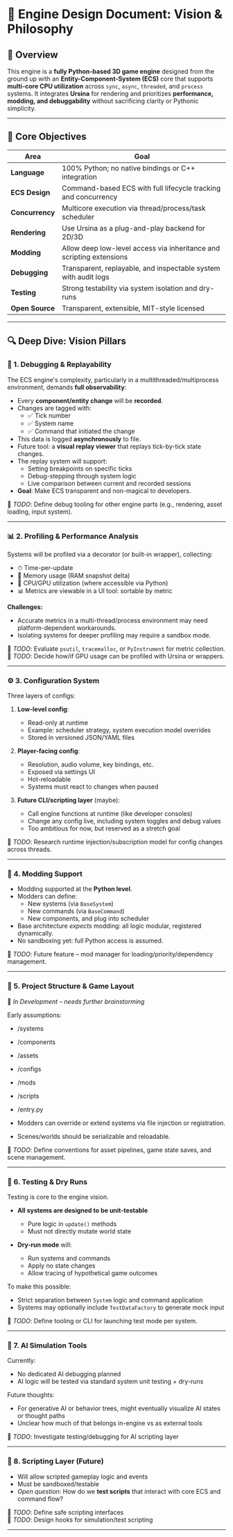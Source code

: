 # 🧠 Engine Design Document: Vision & Philosophy

## 🧭 Overview

This engine is a **fully Python-based 3D game engine** designed from the ground up with an **Entity-Component-System (ECS)** core that supports **multi-core CPU utilization** across `sync`, `async`, `threaded`, and `process` systems. It integrates **Ursina** for rendering and prioritizes **performance, modding, and debuggability** without sacrificing clarity or Pythonic simplicity.

---

## 🎯 Core Objectives

| Area           | Goal                                                                 |
|----------------|----------------------------------------------------------------------|
| **Language**   | 100% Python; no native bindings or C++ integration                   |
| **ECS Design** | Command-based ECS with full lifecycle tracking and concurrency       |
| **Concurrency**| Multicore execution via thread/process/task scheduler                |
| **Rendering**  | Use Ursina as a plug-and-play backend for 2D/3D                      |
| **Modding**    | Allow deep low-level access via inheritance and scripting extensions |
| **Debugging**  | Transparent, replayable, and inspectable system with audit logs      |
| **Testing**    | Strong testability via system isolation and dry-runs                 |
| **Open Source**| Transparent, extensible, MIT-style licensed                          |

---

## 🔍 Deep Dive: Vision Pillars

### 🧪 1. Debugging & Replayability

The ECS engine's complexity, particularly in a multithreaded/multiprocess environment, demands **full observability**:

- Every **component/entity change** will be **recorded**.
- Changes are tagged with:
  - ✅ Tick number  
  - ✅ System name  
  - ✅ Command that initiated the change
- This data is logged **asynchronously** to file.
- Future tool: a **visual replay viewer** that replays tick-by-tick state changes.
- The replay system will support:
  - Setting breakpoints on specific ticks
  - Debug-stepping through system logic
  - Live comparison between current and recorded sessions
- **Goal**: Make ECS transparent and non-magical to developers.

📝 *TODO*: Define debug tooling for other engine parts (e.g., rendering, asset loading, input system).

---

### 📊 2. Profiling & Performance Analysis

Systems will be profiled via a decorator (or built-in wrapper), collecting:

- ⏱ Time-per-update  
- 🧠 Memory usage (RAM snapshot delta)  
- 🧮 CPU/GPU utilization (where accessible via Python)  
- 📊 Metrics are viewable in a UI tool: sortable by metric

**Challenges:**
- Accurate metrics in a multi-thread/process environment may need platform-dependent workarounds.
- Isolating systems for deeper profiling may require a sandbox mode.

📝 *TODO*: Evaluate `psutil`, `tracemalloc`, or `PyInstrument` for metric collection.  
📝 *TODO*: Decide how/if GPU usage can be profiled with Ursina or wrappers.

---

### ⚙️ 3. Configuration System

Three layers of configs:

1. **Low-level config**:
   - Read-only at runtime
   - Example: scheduler strategy, system execution model overrides
   - Stored in versioned JSON/YAML files

2. **Player-facing config**:
   - Resolution, audio volume, key bindings, etc.
   - Exposed via settings UI
   - Hot-reloadable
   - Systems must react to changes when paused

3. **Future CLI/scripting layer** (maybe):
   - Call engine functions at runtime (like developer consoles)
   - Change any config live, including system toggles and debug values
   - Too ambitious for now, but reserved as a stretch goal

📝 *TODO*: Research runtime injection/subscription model for config changes across threads.

---

### 🧩 4. Modding Support

- Modding supported at the **Python level**.
- Modders can define:
  - New systems (via `BaseSystem`)
  - New commands (via `BaseCommand`)
  - New components, and plug into scheduler
- Base architecture *expects* modding: all logic modular, registered dynamically.
- No sandboxing yet: full Python access is assumed.

📝 *TODO*: Future feature – mod manager for loading/priority/dependency management.

---

### 📁 5. Project Structure & Game Layout

🚧 *In Development – needs further brainstorming*

Early assumptions:

- /systems 
- /components
- /assets
- /configs
- /mods
- /scripts
- /entry.py


- Modders can override or extend systems via file injection or registration.
- Scenes/worlds should be serializable and reloadable.

📝 *TODO*: Define conventions for asset pipelines, game state saves, and scene management.

---

### 🧪 6. Testing & Dry Runs

Testing is core to the engine vision.

- **All systems are designed to be unit-testable**  
  - Pure logic in `update()` methods  
  - Must not directly mutate world state

- **Dry-run mode** will:  
  - Run systems and commands  
  - Apply no state changes  
  - Allow tracing of hypothetical game outcomes

To make this possible:

- Strict separation between `System` logic and command application
- Systems may optionally include `TestDataFactory` to generate mock input

📝 *TODO*: Define tooling or CLI for launching test mode per system.

---

### 🧠 7. AI Simulation Tools

Currently:

- No dedicated AI debugging planned
- AI logic will be tested via standard system unit testing + dry-runs

Future thoughts:

- For generative AI or behavior trees, might eventually visualize AI states or thought paths
- Unclear how much of that belongs in-engine vs as external tools

📝 *TODO*: Investigate testing/debugging for AI scripting layer

---

### 🔐 8. Scripting Layer (Future)

- Will allow scripted gameplay logic and events
- Must be sandboxed/testable
- *Open question*: How do we **test scripts** that interact with core ECS and command flow?

📝 *TODO*: Define safe scripting interfaces  
📝 *TODO*: Design hooks for simulation/test scripting

---